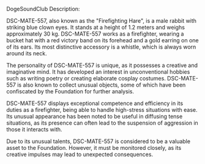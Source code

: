 DogeSoundClub Description:

DSC-MATE-557, also known as the "Firefighting Hare", is a male rabbit with striking blue clown eyes. It stands at a height of 1.2 meters and weighs approximately 30 kg. DSC-MATE-557 works as a firefighter, wearing a bucket hat with a red victory band on its forehead and a gold earring on one of its ears. Its most distinctive accessory is a whistle, which is always worn around its neck.

The personality of DSC-MATE-557 is unique, as it possesses a creative and imaginative mind. It has developed an interest in unconventional hobbies such as writing poetry or creating elaborate cosplay costumes. DSC-MATE-557 is also known to collect unusual objects, some of which have been confiscated by the Foundation for further analysis.

DSC-MATE-557 displays exceptional competence and efficiency in its duties as a firefighter, being able to handle high-stress situations with ease. Its unusual appearance has been noted to be useful in diffusing tense situations, as its presence can often lead to the suspension of aggression in those it interacts with.

Due to its unusual talents, DSC-MATE-557 is considered to be a valuable asset to the Foundation. However, it must be monitored closely, as its creative impulses may lead to unexpected consequences.